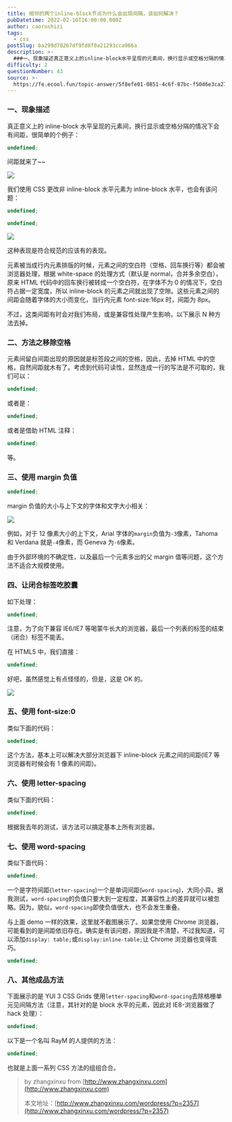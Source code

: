 ```yaml
---
title: 相邻的两个inline-block节点为什么会出现间隔，该如何解决？
pubDatetime: 2022-02-16T16:00:00.000Z
author: caorushizi
tags:
  - css
postSlug: ba299d70267df9fd8f0a21293cca966a
description: >-
  ###一、现象描述真正意义上的inline-block水平呈现的元素间，换行显示或空格分隔的情况下会有间距，很简单的个例子：```typescriptundefined```间距就来了~~![](ht
difficulty: 2
questionNumber: 43
source: >-
  https://fe.ecool.fun/topic-answer/5f8efe01-0851-4c6f-87bc-f50d6e3ca279?orderBy=updateTime&order=desc&tagId=11
---
```


### 一、现象描述

真正意义上的 inline-block 水平呈现的元素间，换行显示或空格分隔的情况下会有间距，很简单的个例子：

```typescript
undefined;
```

间距就来了~~

![](https://ae03.alicdn.com/kf/H9025a1fdfd824425a4ec2637e144e1a4k.png)

我们使用 CSS 更改非 inline-block 水平元素为 inline-block 水平，也会有该问题：

```typescript
undefined;
```

```typescript
undefined;
```

![](https://ae01.alicdn.com/kf/H095ea2ba25c340c39b5c57613113df1c5.png)

这种表现是符合规范的应该有的表现。

元素被当成行内元素排版的时候，元素之间的空白符（空格、回车换行等）都会被浏览器处理，根据 white-space 的处理方式（默认是 normal，合并多余空白），原来 HTML 代码中的回车换行被转成一个空白符，在字体不为 0 的情况下，空白符占据一定宽度，所以 inline-block 的元素之间就出现了空隙。这些元素之间的间距会随着字体的大小而变化，当行内元素 font-size:16px 时，间距为 8px。

不过，这类间距有时会对我们布局，或是兼容性处理产生影响，以下展示 N 种方法去掉。

### 二、方法之移除空格

元素间留白间距出现的原因就是标签段之间的空格，因此，去掉 HTML 中的空格，自然间距就木有了。考虑到代码可读性，显然连成一行的写法是不可取的，我们可以：

```typescript
undefined;
```

或者是：

```typescript
undefined;
```

或者是借助 HTML 注释：

```typescript
undefined;
```

等。

### 三、使用 margin 负值

```typescript
undefined;
```

margin 负值的大小与上下文的字体和文字大小相关：

![](https://ae01.alicdn.com/kf/H51d0ccb7893842379f8fda6772f86eecs.png)

例如，对于 12 像素大小的上下文，Arial 字体的`margin`负值为`-3`像素，Tahoma 和 Verdana 就是`-4`像素，而 Geneva 为`-6`像素。

由于外部环境的不确定性，以及最后一个元素多出的父 margin 值等问题，这个方法不适合大规模使用。

### 四、让闭合标签吃胶囊

如下处理：

```typescript
undefined;
```

注意，为了向下兼容 IE6/IE7 等喝蒙牛长大的浏览器，最后一个列表的标签的结束（闭合）标签不能丢。

在 HTML5 中，我们直接：

```typescript
undefined;
```

好吧，虽然感觉上有点怪怪的，但是，这是 OK 的。

![](https://ae04.alicdn.com/kf/H91cdd7d8e97943719f8f05ea7aac44c89.png)

### 五、使用 font-size:0

类似下面的代码：

```typescript
undefined;
```

这个方法，基本上可以解决大部分浏览器下 inline-block 元素之间的间距(IE7 等浏览器有时候会有 1 像素的间距)。

### 六、使用 letter-spacing

类似下面的代码：

```typescript
undefined;
```

根据我去年的测试，该方法可以搞定基本上所有浏览器。

### 七、使用 word-spacing

类似下面代码：

```typescript
undefined;
```

一个是字符间距(`letter-spacing`)一个是单词间距(`word-spacing`)，大同小异。据我测试，`word-spacing`的负值只要大到一定程度，其兼容性上的差异就可以被忽略。因为，貌似，`word-spacing`即使负值很大，也不会发生重叠。

与上面 demo 一样的效果，这里就不截图展示了。如果您使用 Chrome 浏览器，可能看到的是间距依旧存在。确实是有该问题，原因我是不清楚，不过我知道，可以添加`display: table;`或`display:inline-table;`让 Chrome 浏览器也变得乖巧。

```typescript
undefined;
```

### 八、其他成品方法

下面展示的是 YUI 3 CSS Grids 使用`letter-spacing`和`word-spacing`去除格栅单元见间隔方法（注意，其针对的是 block 水平的元素，因此对 IE8-浏览器做了 hack 处理）：

```typescript
undefined;
```

以下是一个名叫 RayM 的人提供的方法：

```typescript
undefined;
```

也就是上面一系列 CSS 方法的组组合合。

> by zhangxinxu from [http://www.zhangxinxu.com](http://www.zhangxinxu.com)
>
> 本文地址：[http://www.zhangxinxu.com/wordpress/?p=2357](http://www.zhangxinxu.com/wordpress/?p=2357)
